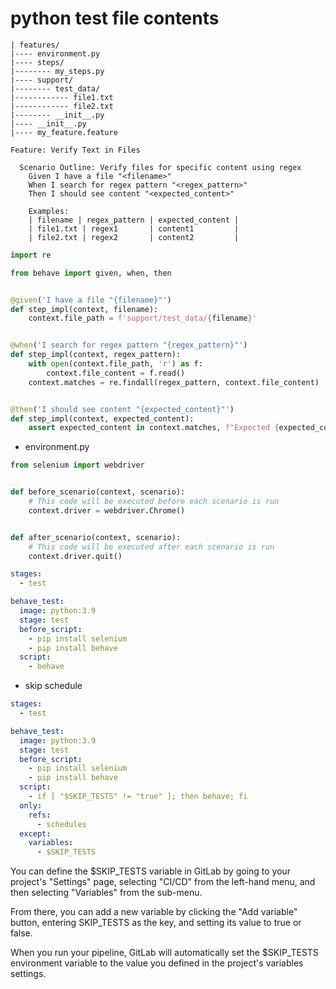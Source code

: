 # python test file contents

```text
| features/
|---- environment.py
|---- steps/
|-------- my_steps.py
|---- support/
|-------- test_data/
|------------ file1.txt
|------------ file2.txt
|-------- __init__.py
|---- __init__.py
|---- my_feature.feature
```

```gherkin
Feature: Verify Text in Files

  Scenario Outline: Verify files for specific content using regex
    Given I have a file "<filename>"
    When I search for regex pattern "<regex_pattern>"
    Then I should see content "<expected_content>"

    Examples:
    | filename | regex_pattern | expected_content |
    | file1.txt | regex1       | content1         |
    | file2.txt | regex2       | content2         |

```

```py
import re

from behave import given, when, then


@given('I have a file "{filename}"')
def step_impl(context, filename):
    context.file_path = f'support/test_data/{filename}'


@when('I search for regex pattern "{regex_pattern}"')
def step_impl(context, regex_pattern):
    with open(context.file_path, 'r') as f:
        context.file_content = f.read()
    context.matches = re.findall(regex_pattern, context.file_content)


@then('I should see content "{expected_content}"')
def step_impl(context, expected_content):
    assert expected_content in context.matches, f"Expected {expected_content} but found {context.matches}"

```

- environment.py

```py
from selenium import webdriver


def before_scenario(context, scenario):
    # This code will be executed before each scenario is run
    context.driver = webdriver.Chrome()


def after_scenario(context, scenario):
    # This code will be executed after each scenario is run
    context.driver.quit()

```

```yml
stages:
  - test

behave_test:
  image: python:3.9
  stage: test
  before_script:
    - pip install selenium
    - pip install behave
  script:
    - behave
```

- skip schedule

```yml
stages:
  - test

behave_test:
  image: python:3.9
  stage: test
  before_script:
    - pip install selenium
    - pip install behave
  script:
    - if [ "$SKIP_TESTS" != "true" ]; then behave; fi
  only:
    refs:
      - schedules
  except:
    variables:
      - $SKIP_TESTS
```

You can define the $SKIP_TESTS variable in GitLab by going to your project's "Settings" page, selecting "CI/CD" from the left-hand menu, and then selecting "Variables" from the sub-menu.

From there, you can add a new variable by clicking the "Add variable" button, entering SKIP_TESTS as the key, and setting its value to true or false.

When you run your pipeline, GitLab will automatically set the $SKIP_TESTS environment variable to the value you defined in the project's variables settings.
